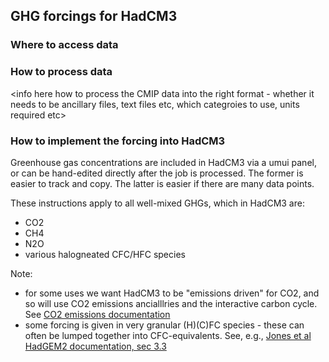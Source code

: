 ## GHG forcings for HadCM3

### Where to access data

<info here where to find CMIP GHG data>

### How to process data

<info here how to process the CMIP data into the right format - whether it needs to be ancillary files, text files etc, which categroies to use, units required etc>

### How to implement the forcing into HadCM3

Greenhouse gas concentrations are included in HadCM3 via a umui panel, or can be hand-edited directly after the job is processed. The former is easier to track and copy. The latter is easier if there are many data points.

These instructions apply to all well-mixed GHGs, which in HadCM3 are:
- CO2
- CH4
- N2O
- various halogneated CFC/HFC species

Note:
- for some uses we want HadCM3 to be "emissions driven" for CO2, and so will use CO2 emissions ancialllries and the interactive carbon cycle. See [CO2 emissions documentation](CMIP7_fcg_CO2.md)
- some forcing is given in very granular (H)(C)FC species - these can often be lumped together into CFC-equivalents. See, e.g., [Jones et al HadGEM2 documentation, sec 3.3](https://gmd.copernicus.org/articles/4/543/2011/gmd-4-543-2011.html)


